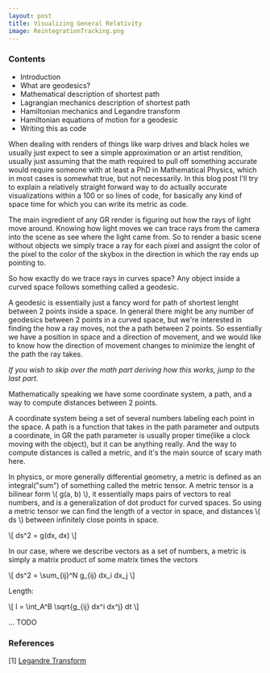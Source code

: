 ```yaml
---
layout: post
title: Visualizing General Relativity
image: ReintegrationTracking.png
---
```


### Contents
* Introduction
* What are geodesics?
* Mathematical description of shortest path
* Lagrangian mechanics description of shortest path
* Hamiltonian mechanics and Legandre transform
* Hamiltonian equations of motion for a geodesic
* Writing this as code

When dealing with renders of things like warp drives and black holes we usually just expect to see a simple approximation or an artist rendition, usually just assuming that the math required to pull off something accurate would require someone with at least a PhD in Mathematical Physics, which in most cases is somewhat true, but not necessarily. In this blog post I'll try to explain a relatively straight forward way to do actually accurate visualizations within a 100 or so lines of code, for basically any kind of space time for which you can write its metric as code.

The main ingredient of any GR render is figuring out how the rays of light move around. Knowing how light moves we can trace rays from the camera into the scene as see where the light came from. So to render a basic scene without objects we simply trace a ray for each pixel and assignt the color of the pixel to the color of the skybox in the direction in which the ray ends up pointing to. 

So how exactly do we trace rays in curves space? Any object inside a curved space follows something called a geodesic.

A geodesic is essentially just a fancy word for path of shortest lenght between 2 points inside a space. In general there might be any number of geodesics between 2 points in a curved space, but we're interested in finding the how a ray moves, not the a path between 2 points. So essentially we have a position in space and a direction of movement, and we would like to know how the direction of movement changes to minimize the lenght of the path the ray takes.

*If you wish to skip over the math part deriving how this works, jump to the last part.*

Mathematically speaking we have some coordinate system, a path, and a way to compute distances between 2 points. 

A coordinate system being a set of several numbers labeling each point in the space. A path is a function that takes in the path parameter and outputs a coordinate, in GR the path parameter is usually proper time(like a clock moving with the object), but it can be anything really. And the way to compute distances is called a metric, and it's the main source of scary math here.

In physics, or more generally differential geometry, a metric is defined as an integral("sum") of something called the metric tensor. A metric tensor is a bilinear form \\( g(a, b) \\), it essentially maps pairs of vectors to real numbers, and is a generalization of dot product for curved spaces. So using a metric tensor we can find the length of a vector in space, and distances \\( ds \\) between infinitely close points in space.

\\[ ds^2 = g(dx, dx) \\] 

In our case, where we describe vectors as a set of numbers, a metric is simply a matrix product of some matrix times the vectors

\\[ ds^2 = \sum_{ij}^N g_{ij} dx_i dx_j \\] 


Length:

\\[ l = \int_A^B \sqrt{g_{ij} dx^i dx^j} dt \\] 

...
TODO





### References 
[1] [Legandre Transform](https://blog.jessriedel.com/2017/06/28/legendre-transform/)

